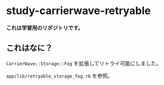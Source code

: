 # study-carrierwave-retryable

**これは学習用のリポジトリです。**

## これはなに？

`CarrierWave::Storage::Fog` を拡張してリトライ可能にしました。

`app/lib/retryable_storage_fog.rb` を参照。